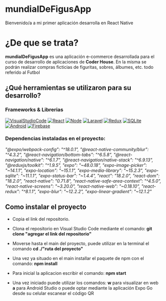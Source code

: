 # mundialDeFigusApp 

Bienvenido/a a mi primer aplicación desarrolla en React Native

# ¿De que se trata?
**mundialDeFigusApp** es una aplicación   e-commerce desarrollada para el curso de desarrollo de aplicaciones de  **Coder House**. En la misma se podrán realizar compras ficticias de figuritas, sobres, álbumes, etc. todo referido al Futbol

## ¿Qué herramientas se utilizaron para su desarrollo?
### Frameworks & Librerias
[![VisualStudioCode](https://camo.githubusercontent.com/a0484e6383e852e622da1e934b7724921ab9b69d69246d90f899424b01f6deb1/68747470733a2f2f696d672e736869656c64732e696f2f62616467652f56697375616c25323053747564696f253230436f64652d3030373864372e7376673f7374796c653d666f722d7468652d6261646765266c6f676f3d76697375616c2d73747564696f2d636f6465266c6f676f436f6c6f723d7768697465)](https://code.visualstudio.com/) 
[![React](https://camo.githubusercontent.com/7a1eac05435009e58e5a990d7319fbb0e76d2f528fc3899d0ffc21636a09ee13/68747470733a2f2f696d672e736869656c64732e696f2f62616467652f72656163745f6e61746976652d2532333230323332612e7376673f7374796c653d666f722d7468652d6261646765266c6f676f3d7265616374266c6f676f436f6c6f723d253233363144414642)](https://reactnative.dev/)  [![Node](https://camo.githubusercontent.com/7d7b100e379663ee40a20989e6c61737e6396c1dafc3a7c6d2ada8d4447eb0e4/68747470733a2f2f696d672e736869656c64732e696f2f62616467652f6e6f64652e6a732d3644413535463f7374796c653d666f722d7468652d6261646765266c6f676f3d6e6f64652e6a73266c6f676f436f6c6f723d7768697465)](https://nodejs.org/es)    [![Laravel](https://camo.githubusercontent.com/9c140e837f6d2d6b8d175c3eb1e6cd8028950a6e71550ee0771929347c907dc5/68747470733a2f2f696d672e736869656c64732e696f2f62616467652f4a6176617363726970742d4646324432303f7374796c653d666f722d7468652d6261646765266c6f676f3d6a617661736372697074266c6f676f436f6c6f723d7768697465)](https://laravel.com/)  [![Redux](https://camo.githubusercontent.com/9a7c7ebbabb2096c0ad0cac6f64bc9fe93f4954a3ae3f51d6f3e076ba462aab1/68747470733a2f2f696d672e736869656c64732e696f2f62616467652f72656475782d2532333539336438382e7376673f7374796c653d666f722d7468652d6261646765266c6f676f3d7265647578266c6f676f436f6c6f723d7768697465)](https://redux-toolkit.js.org/)   [![SQLite](https://camo.githubusercontent.com/b310667470594171440f9b80f624787ea58555296d88af177788509b0d73a40b/68747470733a2f2f696d672e736869656c64732e696f2f62616467652f73716c6974652d2532333037343035652e7376673f7374796c653d666f722d7468652d6261646765266c6f676f3d73716c697465266c6f676f436f6c6f723d7768697465)](https://docs.expo.dev/versions/latest/sdk/sqlite/react-native-sqlite-storage)  [![Android](https://camo.githubusercontent.com/5b7886225855c2c5ac8bcc15effcb289c238c597680d61c24e5e7541af59ee10/68747470733a2f2f696d672e736869656c64732e696f2f62616467652f416e64726f69642d3344444338343f7374796c653d666f722d7468652d6261646765266c6f676f3d616e64726f6964266c6f676f436f6c6f723d7768697465)](https://developer.android.com/about?gclid=Cj0KCQjw3JanBhCPARIsAJpXTx7YGLlZRPqNX8fJ2yq3Xy64T5uYQ0jBUy9DuXLT005b2Jd_w82Q0FIaAp4MEALw_wcB&gclsrc=aw.ds&hl=es-419)  [![Firebase](https://camo.githubusercontent.com/caecb26f6d837c612cc40fc52613530551cb245716bd60ad794c1330cedac2c3/68747470733a2f2f696d672e736869656c64732e696f2f62616467652f46697265626173652d4646364630303f7374796c653d666f722d7468652d6261646765266c6f676f3d6669726562617365266c6f676f436f6c6f723d7768697465)](https://firebase.google.com/)

### Dependencias instaladas en el proyecto:
*"@expo/webpack-config": "^18.0.1",
"@react-native-community/blur": "^4.3.2",
"@react-navigation/bottom-tabs": "^6.5.8",
"@react-navigation/native": "^6.1.7",
"@react-navigation/native-stack": "^6.9.13",
"@reduxjs/toolkit": "^1.9.5",
"expo": "~48.0.18",
"expo-image-picker": "~14.1.1",
"expo-location": "~15.1.1",
"expo-media-library": "~15.2.3",
"expo-sqlite": "~11.1.1",
"expo-status-bar": "~1.4.4",
"react": "18.2.0",
"react-dom": "18.2.0",
"react-native": "0.71.8",
"react-native-safe-area-context": "^4.5.0",
"react-native-screens": "~3.20.0",
"react-native-web": "~0.18.10",
"react-redux": "^8.1.1",
"expo-blur": "~12.2.2",
"expo-linear-gradient": "~12.1.2"*

## Como instalar el proyecto

- Copia el link del repositorio.
- Clona el repositorio en Visual Studio Code mediante el comando: 
**git clone "agregar el link del repositorio"**

- Moverse hasta el main del proyecto, puede utilizar en la terminal el comando **cd ./"ruta del proyecto"**

- Una vez ya situado en el main installar el paquete de npm con el comando:
**npm install**

- Para inicial la aplicacion escribir el comando: 
**npm start**

- Una vez iniciado puede utilizar los comandos:
 **w** para visualizar en web
 **a** para Android Studio
 o puede optar mediante la aplicación Expo Go desde su celular escanear el código QR